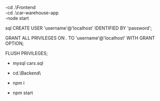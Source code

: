  -cd .\Frontend\
 -cd .\car-warehouse-app\
 -node start

 sql
CREATE USER 'username'@'localhost' IDENTIFIED BY 'password';

GRANT ALL PRIVILEGES ON *.* TO 'username'@'localhost' WITH GRANT OPTION;

FLUSH PRIVILEGES;

- mysql cars.sql

- cd.\Backend\
- npm i
- npm start
